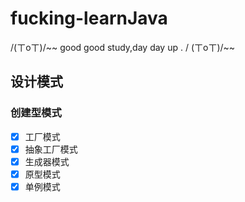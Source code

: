 # fucking-learnJava

/(ㄒoㄒ)/~~ good good study,day day up . / (ㄒoㄒ)/~~

## 设计模式
### 创建型模式
- [x] 工厂模式
- [x] 抽象工厂模式
- [x] 生成器模式
- [x] 原型模式
- [x] 单例模式